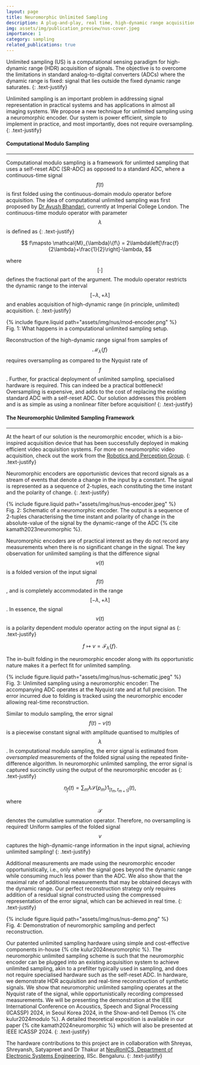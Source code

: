```yaml
---
layout: page
title: Neuromorphic Unlimited Sampling
description: A plug-and-play, real time, high-dynamic range acquisition system
img: assets/img/publication_preview/nus-cover.jpeg
importance: 1
category: sampling
related_publications: true
---
```


Unlimited sampling (US) is a computational sensing paradigm for high-dynamic range (HDR) acquisition of signals. The objective is to overcome the limitations in standard analog-to-digital converters (ADCs) where the dynamic range is fixed: signal that lies outside the fixed dynamic range saturates.
{: .text-justify}

Unlimited sampling is an important problem in addressing signal representation in practical systems and has applications in almost all imaging systems. We propose a new technique for unlimited sampling using a neuromorphic encoder. Our system is power efficient, simple to implement in practice, and most importantly, does not require oversampling.
{: .text-justify}

#### Computational Modulo Sampling
<hr>

Computational modulo sampling is a framework for unlimted sampling that uses a self-reset ADC (SR-ADC) as opposed to a standard ADC, where a continuous-time signal $$f(t)$$ is first folded using the continuous-domain modulo operator before acquisition. The idea of computational unlimited sampling was first proposed by [Dr Ayush Bhandari](http://alumni.media.mit.edu/~ayush/usf.html), currently at Imperial College London. The continuous-time modulo operator with parameter $$\lambda$$ is defined as
{: .text-justify}

$$
    f\mapsto \mathcal{M}_{\lambda}\{f\} = 2\lambda\left[\frac{f}{2\lambda}+\frac{1}{2}\right]-\lambda,
$$

where $$[\cdot]$$ defines the fractional part of the argument. The modulo operator restricts the dynamic range to the interval $$[-\lambda,+\lambda]$$ and enables acquisition of high-dynamic range (in principle, unlimited) acquisition.
{: .text-justify}

<div class="row justify-content-sm-center">
    <div class="col-sm-6 mt-3 mt-md-0">
        {% include figure.liquid path="assets/img/nus/mod-encoder.png" %}
    </div>
</div>
<div class="caption">
    Fig. 1: What happens in a computational unlimited sampling setup.
</div>

Reconstruction of the high-dynamic range signal from samples of $$\mathcal{M}_{\lambda}\{f\}$$ requires oversampling as compared to the Nyquist rate of $$f$$. Further, for practical deployment of unlimited sampling, specialised hardware is required. This can indeed be a practical bottleneck! Oversampling is expensive, and adds to the cost of replacing the existing standard ADC with a self-reset ADC. Our solution addresses this problem and is as simple as using a nonlinear filter before acquisition!
{: .text-justify}

#### The **Neuromorphic Unlimited Sampling** Framework
<hr>

At the heart of our solution is the neuromorphic encoder, which is a bio-inspired acquisition device that has been successfully deployed in making efficient video acquisition systems. For more on neuromorphic video acquisition, check out the work from the [Robotics and Perception Group](https://rpg.ifi.uzh.ch/index.html).
{: .text-justify}

Neuromorphic encoders are opportunistic devices that record signals as a stream of events that denote a change in the input by a constant. The signal is represented as a sequence of 2-tuples, each constituting the time instant and the polarity of change.
{: .text-justify}

<div class="row justify-content-sm-center">
    <div class="col-sm-12 mt-3 mt-md-0">
        {% include figure.liquid path="assets/img/nus/nus-encoder.jpeg" %}
    </div>
</div>
<div class="caption">
    Fig. 2: Schematic of a neuromorphic encoder. The output is a sequence of 2-tuples characterising the time instant and polarity of change in the absolute-value of the signal by the dynamic-range of the ADC {% cite kamath2023neuromorphic %}.
</div>

Neuromorphic encoders are of practical interest as they do not record any measurements when there is no significant change in the signal. The key observation for unlimited sampling is that the difference signal $$v(t)$$ is a folded version of the input signal $$f(t)$$, and is completely accommodated in the range $$[-\lambda, +\lambda]$$. In essence, the signal $$v(t)$$ is a polarity dependent modulo operator acting on the input signal as
{: .text-justify}

$$
    f\mapsto v = \mathcal{F}_\lambda\{f\}.
$$

The in-built folding in the neuromorphic encoder along with its opportunistic nature makes it a perfect fit for unlimited sampling. 

<div class="row justify-content-sm-center">
    <div class="col-sm-12 mt-3 mt-md-0">
        {% include figure.liquid path="assets/img/nus/nus-schematic.jpeg" %}
    </div>
</div>
<div class="caption">
    Fig. 3: Unlimited sampling using a neuromorphic encoder: The accompanying ADC operates at the Nyquist rate and at full precision. The error incurred due to folding is tracked using the neuromorphic encoder allowing real-time reconstruction.
</div>

Similar to modulo sampling, the error signal $$f(t)-v(t)$$ is a piecewise constant signal with amplitude quantised to multiples of $$\lambda$$. In computational modulo sampling, the error signal is estimated from _oversampled_ measurements of the folded signal using the repeated finite-difference algorithm. In neuromorphic unlimited sampling, the error signal is captured succinctly using the output of the neuromorphic encoder as
{: .text-justify}

$$
    \eta_f(t) = \sum_m \lambda\mathcal{S}\{p_m\} 1_{[t_m,t_{m+1}]}(t),
$$

where $$\mathcal{S}$$ denotes the cumulative summation operator. Therefore, no oversampling is required! Uniform samples of the folded signal $$v$$ captures the high-dynamic-range information in the input signal, achieving unlimited sampling!
{: .text-justify}

Additional measurements are made using the neuromorphic encoder opportunistically, i.e., only when the signal goes beyond the dynamic range while consuming much less power than the ADC. We also show that the maximal rate of additional measurements that may be obtained decays with the dynamic range. Our perfect reconstruction strategy only requires addition of a residual signal constructed using the compressed representation of the error signal, which can be achieved in real time.
{: .text-justify}

<div class="row justify-content-sm-center">
    <div class="col-sm-9 mt-3 mt-md-0">
        {% include figure.liquid path="assets/img/nus/nus-demo.png" %}
    </div>
</div>
<div class="caption">
    Fig. 4: Demonstration of neuromorphic sampling and perfect reconstruction.
</div>

Our patented unlimited sampling hardware using simple and cost-effective components in-house {% cite kulur2024neuromorphic %}. The neuromorphic unlimited sampling scheme is such that the neuromorphic encoder can be plugged into an existing acquisition system to achieve unlimited sampling, akin to a prefilter typically used in sampling, and does not require specialised hardware such as the self-reset ADC. In hardware, we demonstrate HDR acquisition and real-time reconstruction of synthetic signals. We show that neuromorphic unlimited sampling operates at the Nyquist rate of the signal, while opportunistically recording compressed measurements. We will be presenting the demonstration at the IEEE International Conference on Acoustics, Speech and Signal Processing (ICASSP) 2024, in Seoul Korea 2024, in the Show-and-tell Demos {% cite kulur2024modulo %}. A detailed theoretical exposition is available in our paper {% cite kamath2024neuromorphic %} which will also be presented at IEEE ICASSP 2024.
{: .text-justify}

<!-- <div class="row justify-content-sm-center">
    <div style="text-align: center;">
        {% include video.liquid path="https://www.youtube.com/embed/JdMvjfvdW38?si=g4B4d4JFXwwqvTs2" class="img-fluid rounded z-depth-1" controls=true %}
    </div>
</div>
<div class="caption">
    Watch our demo on YouTube!
</div> -->

The hardware contributions to this project are in collaboration with Shreyas, Shreyansh, Satyapreet and Dr Thakur at [NeuRonICS, Department of Electronic Systems Engineering](https://labs.dese.iisc.ac.in/neuronics/), IISc. Bengaluru.
{: .text-justify}